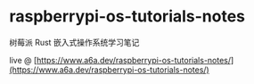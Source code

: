 # raspberrypi-os-tutorials-notes
树莓派 Rust 嵌入式操作系统学习笔记

live @ [https://www.a6a.dev/raspberrypi-os-tutorials-notes/](https://www.a6a.dev/raspberrypi-os-tutorials-notes/)
